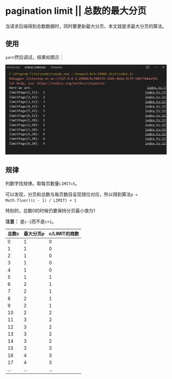 pagination limit || 总数的最大分页
=

当请求后端得到总数数据时，同时要更新最大分页，本文就是求最大分页的算法。

使用
--

`yarn`然后调试，结果如图示：

![](result.png)



规律
--
 列数字找规律。取每页数量`LIMIT=5`。  

 可以发现，分页和总数与每页数目呈现错位对应，所以得到算法`p = Math.floor((c - 1) / LIMIT) + 1`

 特别的，总数0的时候仍要保持分页最小值为1

**注意：** 是`c-1`而不是`c+1`。

| 总数c | 最大分页p | c/LIMIT的商数 |
| ----- | --------- | ------------- |
| 0     | 1         | 0             |
| 1     | 1         | 0             |
| 2     | 1         | 0             |
| 3     | 1         | 0             |
| 4     | 1         | 0             |
| 5     | 1         | 1             |
| 6     | 2         | 1             |
| 7     | 2         | 1             |
| 8     | 2         | 1             |
| 9     | 2         | 1             |
| 10    | 2         | 2             |
| 11    | 3         | 2             |
| 12    | 3         | 2             |
| 13    | 3         | 2             |
| 14    | 3         | 2             |
| 15    | 3         | 3             |
| 16    | 4         | 3             |
| 17    | 4         | 3             |
| ...   | ...       | ...           |